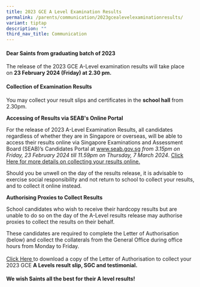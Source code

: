 ```yaml
---
title: 2023 GCE A Level Examination Results
permalink: /parents/communication/2023gcealevelexaminationresults/
variant: tiptap
description: ""
third_nav_title: Communication
---
```

<h4>Dear Saints from graduating batch of 2023</h4>
<p>The release of the 2023 GCE A-Level examination results will take place
on&nbsp;<strong>23&nbsp;February 2024&nbsp;(Friday) at 2.30 pm.</strong>&nbsp;</p>
<p></p>
<h4>Collection of Examination Results</h4>
<p>You may collect your result slips and certificates in the&nbsp;<strong>school hall</strong>&nbsp;from
2.30pm.</p>
<p></p>
<p><strong>Accessing of Results via SEAB's Online Portal</strong>
</p>
<p>For the release of 2023 A-Level Examination Results, all candidates regardless
of whether they are in Singapore or overseas, will be able to access their
results online via Singapore Examinations and Assessment Board (SEAB)’s
Candidates Portal at <a href="http://www.seab.gov.sg" rel="noopener noreferrer nofollow" target="_blank">www.seab.gov.sg</a>  <em>from 3.15pm on Friday, 23 February 2024 till 11.59pm on Thursday, 7 March 2024</em>.
<a href="/files/2024/Letter_to_Students_on_collection_of_A_level_results_Final.pdf" rel="noopener noreferrer nofollow" target="_blank">Click Here for more details on collecting your results online.</a>
</p>
<p>Should you be unwell on the day of the results release, it is advisable
to exercise social responsibility and not return to school to collect your
results, and to collect it online instead.</p>
<p></p>
<p><strong>Authorising Proxies to Collect Results</strong>
</p>
<p>School candidates who wish to receive their hardcopy results but are unable
to do so on the day of the A-Level results release may authorise proxies
to collect the results on their behalf.</p>
<p>These candidates are required to complete the Letter of Authorisation
(below) and collect the collaterals from the General Office during office
hours from Monday to Friday.
<br>
<br><a href="/files/2024/Letter_of_Authorisation.pdf" rel="noopener noreferrer nofollow" target="_blank">Click Here </a>to
download a copy of the&nbsp;Letter of Authorisation to collect your 2023
GCE <strong>A Levels result slip, SGC and testimonial.</strong>
</p>
<p></p>
<h4>We wish Saints all the best for their A level results!</h4>
<p></p>